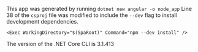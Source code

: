 This app was generated by running `dotnet new angular -o node_app`
Line 38 of the `csproj` file was modified to include the `--dev` flag to install development dependencies.
```
<Exec WorkingDirectory="$(SpaRoot)" Command="npm --dev install" />
```
The version of the .NET Core CLI is 3.1.413
